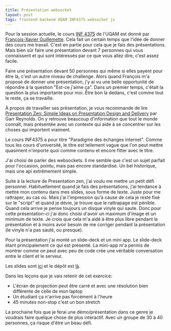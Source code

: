 ```yaml
---
title: Présentation websocket
layout: post
tags: frontend backend UQAM INF4375 websocket js
---
```




Pour la session actuelle, le cours [INF 4375](https://twitter.com/hashtag/inf4375) 
de l'UQAM est donné par  [François-Xavier Guillemette](https://medium.com/@fxg).
Cela fait un certain temps que l'idée de donner des cours me travail. C'est en 
partie pour cela que je fais des présentations.
Mais bien sûr faire une présentation devant 7 personnes qui vous connaissent et
qui sont intéressés par ce que vous allez dire, c'est assez facile.

Faire une présentation devant 50 personnes qui même si elles payent pour être là,
c'est un autre niveau de challenge.
Alors quand François m'a proposé de donner une présentation, j'y ai vu une belle
opportunité de répondre à la question "Est-ce j'aime ça".
Dans un premier temps, c'était la question la plus importante pour moi. Être bon
là dedans, c'est comme tout le reste, ça se travaille.

À propos de travailler ses présentation, je vous recommande de lire 
[Presentation Zen: Simple Ideas on Presentation Design and Delivery](http://www.amazon.ca/Presentation-Zen-Simple-Design-Delivery/dp/0321811984/ref=sr_1_1?s=books&ie=UTF8&qid=1436274748&sr=1-1&keywords=presentation+zen) par Garr Reynolds.
On y retrouve beaucoup d'information que tout le monde connaît, mais présentée
avec un contexte qui aide à se concentrer sur les choses qui importent vraiment.

Le cours INF4375 a pour titre "Paradigme des échanges internet". Comme tous les 
cours d'université, le titre est tellement vague que l'on peut mettre quasiment n'importe quoi
comme contenu et encore fitter avec le titre.

J'ai choisi de parler des websockets. Il me semble que c'est un sujet parfait pour
l'occasion, pointu, mais pas encore standardisé. Un bel historique, mais une api extrêmement simple.

Suite à la lecture de Presentation zen, j'ai voulu me mettre un petit défi personnel.
Habituellement quand je fais des présentations, j'ai tendance à mettre mon contenu 
dans mes slides, sous forme de texte. Juste pour me rattraper, au cas où. 
Mais j'ai l'impression qu'à cause de cela je reste fixé sur le "script" et quand je dévie, 
je trouve que le rattrapage est pénible. Quand cela arrive je pense toujours un 
disque vinyle qui saute. Donc pour cette présentation-ci j'ai donc choisi d'avoir un maximum d'image
et un minimum de texte. Je crois que cela m'a aidé à être plus libre pendant la présentation
et à moins avoir besoin de me corriger pendant la présentation (le vinyle n'a pas sauté, ou presque).

Pour la présentation j'ai monté un slide-deck et un mini app.
Le slide-deck étant principalement ce qui est présenté.
La mini-app m'a permis de montrer comme on peut avec peu de code crée une
véritable conversation entre le client et le serveur.

Les slides sont [ici](http://benzen.github.io/websocket-presentation/#/) et 
le dépôt est [là](https://github.com/benzen/websocket-presentation).

Dans les leçons que je vais retenir de cet exercice:
* L'écran de projection peut être carré et avec une résolution bien différente de celle de mon laptop
* Un étudiant ça n'arrive pas forcément à l'heure
* 45 minutes non-stop c'est un bon stretch


La prochaine fois que je ferai une démo/présentation dans ce genre je voudrais faire quelque chose
de plus interactif. Avec un groupe de 30 à 40 personnes, ça risque d'être un beau défi.

